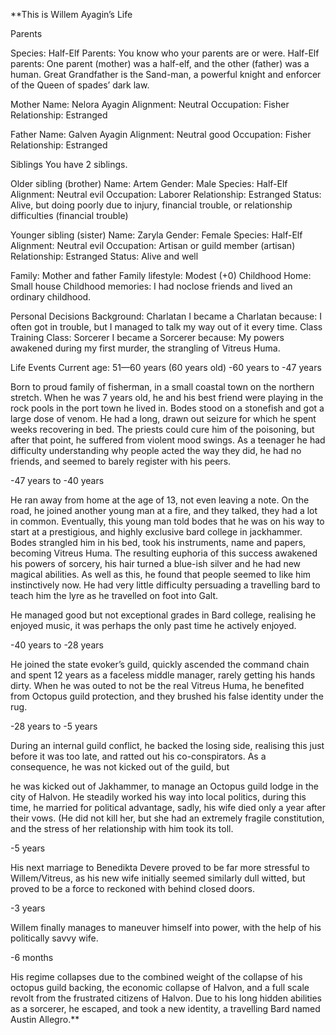 **This is Willem Ayagin’s Life

  

Parents

Species: Half-Elf
Parents: You know who your parents are or were.
Half-Elf parents: One parent (mother) was a half-elf, and the other (father) was a human.
Great Grandfather is the Sand-man, a powerful knight and enforcer of the Queen of spades’ dark law. 

Mother
Name: Nelora Ayagin
Alignment: Neutral
Occupation: Fisher
Relationship: Estranged

Father
Name: Galven Ayagin
Alignment: Neutral good
Occupation: Fisher
Relationship: Estranged

  

Siblings
You have 2 siblings.

Older sibling (brother)
Name: Artem
Gender: Male
Species: Half-Elf
Alignment: Neutral evil
Occupation: Laborer
Relationship: Estranged
Status: Alive, but doing poorly due to injury, financial trouble, or relationship difficulties (financial trouble)

Younger sibling (sister)
Name: Zaryla
Gender: Female
Species: Half-Elf
Alignment: Neutral evil
Occupation: Artisan or guild member (artisan)
Relationship: Estranged
Status: Alive and well

Family: Mother and father
Family lifestyle: Modest (+0)
Childhood Home: Small house
Childhood memories: I had noclose friends and lived an ordinary childhood.

  

Personal Decisions
Background: Charlatan
I became a Charlatan because: I often got in trouble, but I managed to talk my way out of it every time.
Class Training
Class: Sorcerer
I became a Sorcerer because: My powers awakened during my first murder, the strangling of Vitreus Huma.

  

Life Events
Current age: 51—60 years (60 years old)
-60 years to -47 years

Born to proud family of fisherman, in a small coastal town on the northern stretch. When he was 7 years old, he and his best friend were playing in the rock pools in the port town he lived in. Bodes stood on a stonefish and got a large dose of venom. He had a long, drawn out seizure for which he spent weeks recovering in bed. The priests could cure him of the poisoning, but after that point, he suffered from violent mood swings. As a teenager he had difficulty understanding why people acted the way they did, he had no friends, and seemed to barely register with his peers.

-47 years to -40 years

He ran away from home at the age of 13, not even leaving a note. On the road, he joined another young man at a fire, and they talked, they had a lot in common. Eventually, this young man told bodes that he was on his way to start at a prestigious, and highly exclusive bard college in jackhammer. Bodes strangled him in his bed, took his instruments, name and papers, becoming Vitreus Huma. The resulting euphoria of this success awakened his powers of sorcery, his hair turned a blue-ish silver and he had new magical abilities. As well as this, he found that people seemed to like him instinctively now. He had very little difficulty persuading a travelling bard to teach him the lyre as he travelled on foot into Galt.

He managed good but not exceptional grades in Bard college, realising he enjoyed music, it was perhaps the only past time he actively enjoyed. 

-40 years to -28 years

He joined the state evoker’s guild, quickly ascended the command chain and spent 12 years as a faceless middle manager, rarely getting his hands dirty. When he was outed to not be the real Vitreus Huma, he benefited from Octopus guild protection, and they brushed his false identity under the rug.

-28 years to -5 years

During an internal guild conflict, he backed the losing side, realising this just before it was too late, and ratted out his co-conspirators. As a  consequence, he was not kicked out of the guild, but

he was kicked out of Jakhammer, to manage an Octopus guild lodge in the city of Halvon. He steadily worked his way into local politics, during this time, he married for political advantage, sadly, his wife died only a year after their vows. (He did not kill her, but she had an extremely fragile constitution, and the stress of her relationship with him took its toll. 

-5 years

His next marriage to Benedikta Devere proved to be far more stressful to Willem/Vitreus, as his new wife initially seemed similarly dull witted, but proved to be a force to reckoned with behind closed doors. 

-3 years

Willem finally manages to maneuver himself into power, with the help of his politically savvy wife. 

-6 months

His regime collapses due to the combined weight of the collapse of his octopus guild backing, the economic collapse of Halvon, and a full scale revolt from the frustrated citizens of Halvon. Due to his long hidden abilities as a sorcerer, he escaped, and took a new identity, a travelling Bard named Austin Allegro.**